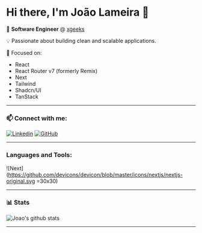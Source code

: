 # Hi there, I'm João Lameira 👋

🚀 **Software Engineer** @ [xgeeks](https://xgeeks.com)

💡 Passionate about building clean and scalable applications.

📌 Focused on:

- React
- React Router v7 (formerly Remix)
- Next
- Tailwind
- Shadcn/UI
- TanStack

---

### 📫 Connect with me:

[![Linkedin](https://img.shields.io/badge/LinkedIn-blue?style=for-the-badge&logo=linkedin&logoColor=white)](https://www.linkedin.com/in/joao-lameira)
[![GitHub](https://img.shields.io/badge/Github-black?style=for-the-badge&logo=github&logoColor=white)](https://github.com/JoaoLameira)

---

### Languages and Tools:

![Next](https://github.com/devicons/devicon/blob/master/icons/nextjs/nextjs-original.svg =30x30)

---

### 📊 Stats

![Joao's github stats](https://github-readme-stats.vercel.app/api?username=JoaoLameira&count_private=true&show_icons=true&theme=nord&hide=contribs)

---
